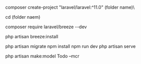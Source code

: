 composer create-project "laravel/laravel:^11.0" (folder name)\

cd (folder naem)

composer require laravel/breeze --dev

php artisan breeze:install

php artisan migrate
npm install
npm run dev
php artisan serve

php artisan make:model Todo –mcr
